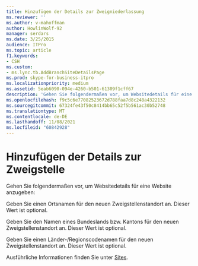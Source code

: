 ```yaml
---
title: Hinzufügen der Details zur Zweigniederlassung
ms.reviewer: ''
ms.author: v-mahoffman
author: HowlinWolf-92
manager: serdars
ms.date: 3/25/2015
audience: ITPro
ms.topic: article
f1.keywords:
- CSH
ms.custom:
- ms.lync.tb.AddBranchSiteDetailsPage
ms.prod: skype-for-business-itpro
ms.localizationpriority: medium
ms.assetid: 5eab6090-094e-4260-b501-61309f1cff67
description: 'Gehen Sie folgendermaßen vor, um Websitedetails für eine Website anzugeben:'
ms.openlocfilehash: f9c5c6e77082523672d788faa7d8c248a4322132
ms.sourcegitcommit: 67324fe43f50c8414bb65c52f5b561ac30b52748
ms.translationtype: MT
ms.contentlocale: de-DE
ms.lasthandoff: 11/08/2021
ms.locfileid: "60842928"
---
```

# <a name="add-branch-site-details"></a>Hinzufügen der Details zur Zweigstelle

Gehen Sie folgendermaßen vor, um Websitedetails für eine Website anzugeben:

Geben Sie einen Ortsnamen für den neuen Zweigstellenstandort an. Dieser Wert ist optional.

Geben Sie den Namen eines Bundeslands bzw. Kantons für den neuen Zweigstellenstandort an. Dieser Wert ist optional.

Geben Sie einen Länder-/Regionscodenamen für den neuen Zweigstellenstandort an. Dieser Wert ist optional.

Ausführliche Informationen finden Sie unter [Sites](/previous-versions/office/lync-server-2013/lync-server-2013-sites).